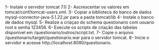 1- Instale o servidor tomcat 7.0
2- Ascrescentar os valores  <role rolename="Administrador"/>  <user password="senha" roles="tomcat,manager,admin,Administrador" username="admin"/> em tomcat/conf/tomcat-users.xml.
3- Copiar a biblioteca do banco de dados mysql-connector-java-5.1.22.jar para a pasta tomcat/lib
4- Instale o banco de dados mysql.
5- Realize a criaçao do schema questionario com usuario root e senha 123456.
6- Execute os scripts de criação das tabelas disponível em /questionario/outros/script.txt.
7- Copie o arquivo /questionario/target/questionario.war para o servidor tomcat.
8- Inicie o servidor e acesse http://localhost:8080/questionario.

